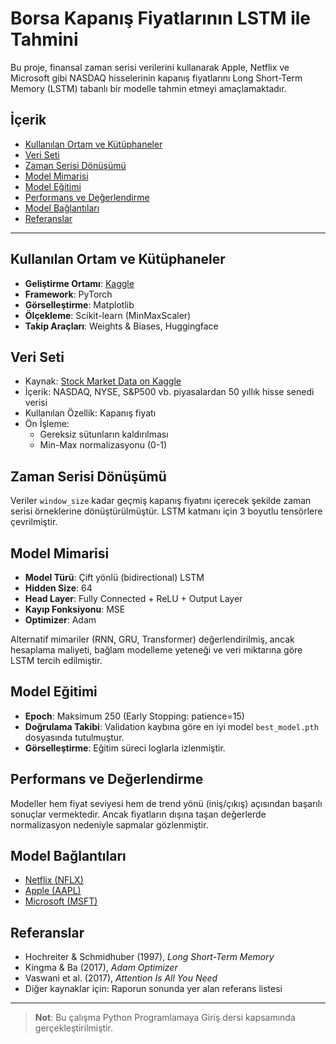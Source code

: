 # Borsa Kapanış Fiyatlarının LSTM ile Tahmini

Bu proje, finansal zaman serisi verilerini kullanarak Apple, Netflix ve Microsoft gibi NASDAQ hisselerinin kapanış fiyatlarını Long Short-Term Memory (LSTM) tabanlı bir modelle tahmin etmeyi amaçlamaktadır.

## İçerik

- [Kullanılan Ortam ve Kütüphaneler](#kullanılan-ortam-ve-kütüphaneler)
- [Veri Seti](#veri-seti)
- [Zaman Serisi Dönüşümü](#zaman-serisi-dönüşümü)
- [Model Mimarisi](#model-mimarisi)
- [Model Eğitimi](#model-eğitimi)
- [Performans ve Değerlendirme](#performans-ve-değerlendirme)
- [Model Bağlantıları](#model-bağlantıları)
- [Referanslar](#referanslar)

---

## Kullanılan Ortam ve Kütüphaneler

- **Geliştirme Ortamı**: [Kaggle](https://www.kaggle.com/)
- **Framework**: PyTorch
- **Görselleştirme**: Matplotlib
- **Ölçekleme**: Scikit-learn (MinMaxScaler)
- **Takip Araçları**: Weights & Biases, Huggingface

## Veri Seti

- Kaynak: [Stock Market Data on Kaggle](https://www.kaggle.com/datasets/paultimothymooney/stock-market-data)
- İçerik: NASDAQ, NYSE, S&P500 vb. piyasalardan 50 yıllık hisse senedi verisi
- Kullanılan Özellik: Kapanış fiyatı
- Ön İşleme: 
  - Gereksiz sütunların kaldırılması
  - Min-Max normalizasyonu (0-1)

## Zaman Serisi Dönüşümü

Veriler `window_size` kadar geçmiş kapanış fiyatını içerecek şekilde zaman serisi örneklerine dönüştürülmüştür. LSTM katmanı için 3 boyutlu tensörlere çevrilmiştir.

## Model Mimarisi

- **Model Türü**: Çift yönlü (bidirectional) LSTM
- **Hidden Size**: 64
- **Head Layer**: Fully Connected + ReLU + Output Layer
- **Kayıp Fonksiyonu**: MSE
- **Optimizer**: Adam

Alternatif mimariler (RNN, GRU, Transformer) değerlendirilmiş, ancak hesaplama maliyeti, bağlam modelleme yeteneği ve veri miktarına göre LSTM tercih edilmiştir.

## Model Eğitimi

- **Epoch**: Maksimum 250 (Early Stopping: patience=15)
- **Doğrulama Takibi**: Validation kaybına göre en iyi model `best_model.pth` dosyasında tutulmuştur.
- **Görselleştirme**: Eğitim süreci loglarla izlenmiştir.

## Performans ve Değerlendirme

Modeller hem fiyat seviyesi hem de trend yönü (iniş/çıkış) açısından başarılı sonuçlar vermektedir. Ancak fiyatların dışına taşan değerlerde normalizasyon nedeniyle sapmalar gözlenmiştir.

## Model Bağlantıları

- [Netflix (NFLX)](https://huggingface.co/kaanrkaraman/nflx-stock-price-prediction)
- [Apple (AAPL)](https://huggingface.co/kaanrkaraman/aapl-stock-price-prediction)
- [Microsoft (MSFT)](https://huggingface.co/kaanrkaraman/msft-stock-price-prediction)

## Referanslar

- Hochreiter & Schmidhuber (1997), *Long Short-Term Memory*
- Kingma & Ba (2017), *Adam Optimizer*
- Vaswani et al. (2017), *Attention Is All You Need*
- Diğer kaynaklar için: Raporun sonunda yer alan referans listesi

---

> **Not**: Bu çalışma Python Programlamaya Giriş dersi kapsamında gerçekleştirilmiştir.
